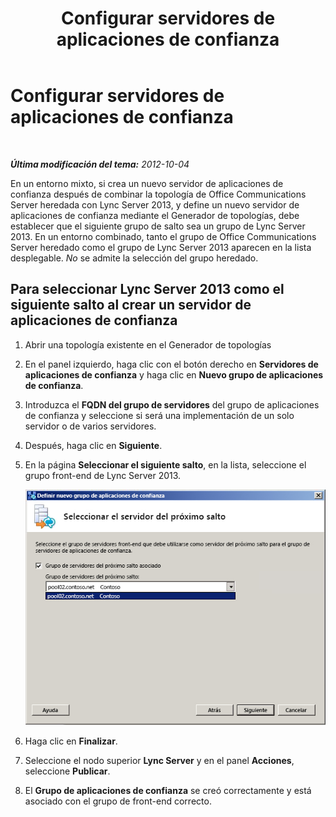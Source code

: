 ﻿---
title: Configurar servidores de aplicaciones de confianza
TOCTitle: Configurar servidores de aplicaciones de confianza
ms:assetid: 47a9e72e-566c-4c23-bec2-760a3098a974
ms:mtpsurl: https://technet.microsoft.com/es-es/library/JJ204865(v=OCS.15)
ms:contentKeyID: 48275128
ms.date: 01/07/2017
mtps_version: v=OCS.15
ms.translationtype: HT
---

# Configurar servidores de aplicaciones de confianza

 

_**Última modificación del tema:** 2012-10-04_

En un entorno mixto, si crea un nuevo servidor de aplicaciones de confianza después de combinar la topología de Office Communications Server heredada con Lync Server 2013, y define un nuevo servidor de aplicaciones de confianza mediante el Generador de topologías, debe establecer que el siguiente grupo de salto sea un grupo de Lync Server 2013. En un entorno combinado, tanto el grupo de Office Communications Server heredado como el grupo de Lync Server 2013 aparecen en la lista desplegable. *No* se admite la selección del grupo heredado.

## Para seleccionar Lync Server 2013 como el siguiente salto al crear un servidor de aplicaciones de confianza

1.  Abrir una topología existente en el Generador de topologías

2.  En el panel izquierdo, haga clic con el botón derecho en **Servidores de aplicaciones de confianza** y haga clic en **Nuevo grupo de aplicaciones de confianza**.

3.  Introduzca el **FQDN del grupo de servidores** del grupo de aplicaciones de confianza y seleccione si será una implementación de un solo servidor o de varios servidores.

4.  Después, haga clic en **Siguiente**.

5.  En la página **Seleccionar el siguiente salto**, en la lista, seleccione el grupo front-end de Lync Server 2013.
    
    ![Cuadro de diálogo Definir nuevo grupo de servidores de aplicaciones de confianza](images/JJ204865.ecfe2bb8-758b-4b36-8146-573005c4ab09(OCS.15).jpg "Cuadro de diálogo Definir nuevo grupo de servidores de aplicaciones de confianza")  

6.  Haga clic en **Finalizar**.

7.  Seleccione el nodo superior **Lync Server** y en el panel **Acciones**, seleccione **Publicar**.

8.  El **Grupo de aplicaciones de confianza** se creó correctamente y está asociado con el grupo de front-end correcto.

